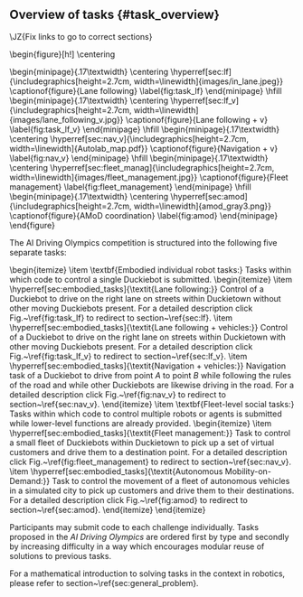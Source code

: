 ## Overview of tasks {#task_overview}


\JZ{Fix links to go to correct sections}

\begin{figure}[h!]
\centering

\begin{minipage}{.17\textwidth}
  \centering
  \hyperref[sec:lf]{\includegraphics[height=2.7cm, width=\linewidth]{images/in_lane.jpeg}}
  \captionof{figure}{Lane following}
  \label{fig:task_lf}
\end{minipage}
\hfill
\begin{minipage}{.17\textwidth}
  \centering
  \hyperref[sec:lf_v]{\includegraphics[height=2.7cm, width=\linewidth]{images/lane_following_v.jpg}}
  \captionof{figure}{Lane following + v}
  \label{fig:task_lf_v}
\end{minipage}
\hfill
\begin{minipage}{.17\textwidth}
  \centering
  \hyperref[sec:nav_v]{\includegraphics[height=2.7cm, width=\linewidth]{Autolab_map.pdf}}
  \captionof{figure}{Navigation + v}
  \label{fig:nav_v}
\end{minipage}
\hfill
\begin{minipage}{.17\textwidth}
  \centering
  \hyperref[sec:fleet_manag]{\includegraphics[height=2.7cm, width=\linewidth]{images/fleet_management.jpg}}
  \captionof{figure}{Fleet management}
  \label{fig:fleet_management}
\end{minipage}
\hfill
\begin{minipage}{.17\textwidth}
  \centering
  \hyperref[sec:amod]{\includegraphics[height=2.7cm, width=\linewidth]{amod_gray3.png}}
  \captionof{figure}{AMoD coordination}
  \label{fig:amod}
\end{minipage}
\end{figure}

The AI Driving Olympics competition is structured into the following five separate tasks:

\begin{itemize}
\item \textbf{Embodied individual robot tasks:} Tasks within which code to control a single Duckiebot is submitted.
	\begin{itemize}
    \item \hyperref[sec:embodied_tasks]{\textit{Lane following:}} Control of a Duckiebot to drive on the right lane on streets within Duckietown without other moving Duckiebots present. For a detailed description click Fig.~\ref{fig:task_lf} to redirect to section~\ref{sec:lf}.
    \item \hyperref[sec:embodied_tasks]{\textit{Lane following + vehicles:}}
    Control of a Duckiebot to drive on the right lane on streets within Duckietown with other moving Duckiebots present. For a detailed description click Fig.~\ref{fig:task_lf_v} to redirect to section~\ref{sec:lf_v}.
    \item \hyperref[sec:embodied_tasks]{\textit{Navigation + vehicles:}}
    Navigation task of a Duckiebot to drive from point $A$ to point $B$ while following the rules of the road and while other Duckiebots are likewise driving in the road. For a detailed description click Fig.~\ref{fig:nav_v} to redirect to section~\ref{sec:nav_v}.
	\end{itemize}
\item \textbf{Fleet-level social tasks:} Tasks within which code to control multiple robots or agents is submitted while lower-level functions are already provided.
  \begin{itemize}
  \item \hyperref[sec:embodied_tasks]{\textit{Fleet management:}} Task to control a small fleet of Duckiebots within Duckietown to pick up a set of virtual customers and drive them to a destination point. For a detailed description click Fig.~\ref{fig:fleet_management} to redirect to section~\ref{sec:nav_v}.
  \item \hyperref[sec:embodied_tasks]{\textit{Autonomous Mobility-on-Demand:}} Task to control the movement of a fleet of autonomous vehicles in a simulated city to pick up customers and drive them to their destinations. For a detailed description click Fig.~\ref{fig:amod} to redirect to section~\ref{sec:amod}.
  \end{itemize}
\end{itemize}


Participants may submit code to each challenge individually. Tasks proposed in the *AI Driving Olympics* are ordered first by type and secondly by increasing difficulty in a way which encourages modular reuse of solutions to previous tasks.

For a mathematical introduction to solving tasks in the context in robotics, please refer to section~\ref{sec:general_problem}.
